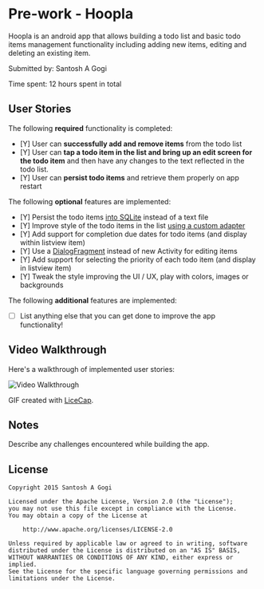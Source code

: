# Pre-work - Hoopla

Hoopla is an android app that allows building a todo list and basic todo items management functionality including adding new items, editing and deleting an existing item.

Submitted by: Santosh A Gogi

Time spent: 12 hours spent in total

## User Stories

The following **required** functionality is completed:

* [Y] User can **successfully add and remove items** from the todo list
* [Y] User can **tap a todo item in the list and bring up an edit screen for the todo item** and then have any changes to the text reflected in the todo list.
* [Y] User can **persist todo items** and retrieve them properly on app restart

The following **optional** features are implemented:

* [Y] Persist the todo items [into SQLite](http://guides.codepath.com/android/Persisting-Data-to-the-Device#sqlite) instead of a text file
* [Y] Improve style of the todo items in the list [using a custom adapter](http://guides.codepath.com/android/Using-an-ArrayAdapter-with-ListView)
* [Y] Add support for completion due dates for todo items (and display within listview item)
* [Y] Use a [DialogFragment](http://guides.codepath.com/android/Using-DialogFragment) instead of new Activity for editing items
* [Y] Add support for selecting the priority of each todo item (and display in listview item)
* [Y] Tweak the style improving the UI / UX, play with colors, images or backgrounds

The following **additional** features are implemented:

* [ ] List anything else that you can get done to improve the app functionality!

## Video Walkthrough 

Here's a walkthrough of implemented user stories:

<img src='http://i.imgur.com/link/to/your/gif/file.gif' title='Video Walkthrough' width='' alt='Video Walkthrough' />

GIF created with [LiceCap](http://www.cockos.com/licecap/).

## Notes

Describe any challenges encountered while building the app.

## License

    Copyright 2015 Santosh A Gogi

    Licensed under the Apache License, Version 2.0 (the "License");
    you may not use this file except in compliance with the License.
    You may obtain a copy of the License at

        http://www.apache.org/licenses/LICENSE-2.0

    Unless required by applicable law or agreed to in writing, software
    distributed under the License is distributed on an "AS IS" BASIS,
    WITHOUT WARRANTIES OR CONDITIONS OF ANY KIND, either express or implied.
    See the License for the specific language governing permissions and
    limitations under the License.

